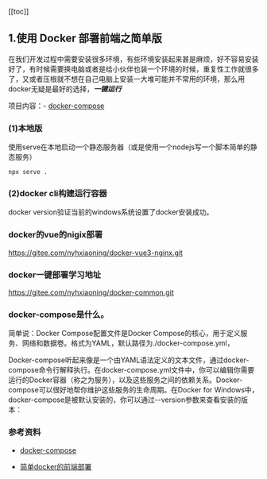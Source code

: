 [[toc]]



## 1.使用 Docker 部署前端之简单版
在我们开发过程中需要安装很多环境，有些环境安装起来甚是麻烦，好不容易安装好了，有时候需要换电脑或者是给小伙伴也装一个环境的时候，重复性工作就很多了，又或者压根就不想在自己电脑上安装一大堆可能并不常用的环境，那么用docker无疑是最好的选择，***一键运行***

项目内容：- [docker-compose](https://gitee.com/wujr1532/docker-common)

### (1)本地版
使用serve在本地启动一个静态服务器（或是使用一个nodejs写一个脚本简单的静态服务）

~~~
npx serve .

~~~

### (2)docker cli构建运行容器
docker version验证当前的windows系统设置了docker安装成功。



### docker的vue的nigix部署

https://gitee.com/nyhxiaoning/docker-vue3-nginx.git


### docker一键部署学习地址
https://gitee.com/nyhxiaoning/docker-common.git






### docker-compose是什么。
简单说：Docker Compose配置文件是Docker Compose的核心，用于定义服务、网络和数据卷。格式为YAML，默认路径为./docker-compose.yml，

Docker-compose听起来像是一个由YAML语法定义的文本文件，通过docker-compose命令行解释执行。在docker-compose.yml文件中，你可以编辑你需要运行的Docker容器（称之为服务），以及这些服务之间的依赖关系。Docker-compose可以很好地帮你维护这些服务的生命周期。在Docker for Windows中，docker-compose是被默认安装的，你可以通过--version参数来查看安装的版本：




### 参考资料
- [docker-compose](https://gitee.com/wujr1532/docker-common)

- [简单docker的前端部署](https://github.com/shfshanyue/simple-deploy)

